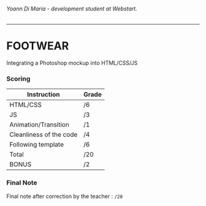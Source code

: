 ###### Yoann Di Maria - development student at Webstart.
---
# FOOTWEAR

Integrating a Photoshop mockup into HTML/CSS/JS

### Scoring
| Instruction             | Grade |
|-------------------------|-------|
| HTML/CSS                | /6    |
| JS                      | /3    |
| Animation/Transition    | /1    |
| Cleanliness of the code | /4    |
| Following template      | /6    |
| Total                   | /20   |
| BONUS                   | /2    |

### Final Note
Final note after correction by the teacher : `/20`
